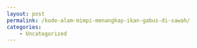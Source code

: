 ```yaml
---
layout: post
permalink: /kode-alam-mimpi-menangkap-ikan-gabus-di-sawah/
categories:
    - Uncategorized
---
```


